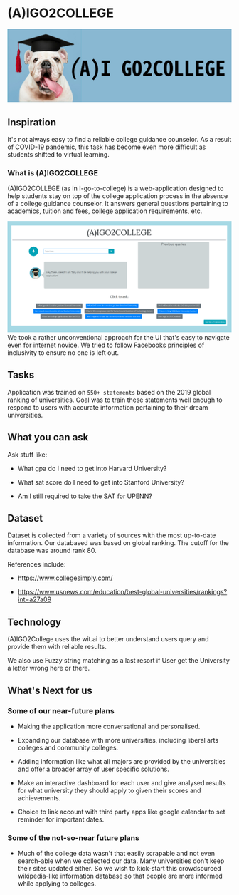 # (A)IGO2COLLEGE

![Logo](assets/Title.jpg)

## Inspiration

It's not always easy to find a reliable college guidance counselor. As a result of COVID-19 pandemic, this task has become even more difficult as students shifted to virtual learning.

### What is (A)IGO2COLLEGE

(A)IGO2COLLEGE (as in I-go-to-college) is a web-application designed to help students stay on top of the college application process in the absence of a college guidance counselor. It answers general questions pertaining to academics, tuition and fees, college application requirements, etc.

![UI](assets/UI.png)
We took a rather unconventional approach for the UI that's easy to navigate even for internet novice. We tried to follow Facebooks principles of inclusivity to ensure no one is left out.

<!-- ## Quick Start
To use the application, try asking some of the following:

- "What gpa do I need to get into Harvard University?"

- "What sat score do I need to get into Stanford University?"

- "Am I still required to take the SAT for MIT?" -->

## Tasks

Application was trained on `550+ statements` based on the 2019 global ranking of universities. Goal was to train these statements well enough to respond to users with accurate information pertaining to their dream universities.

## What you can ask

Ask stuff like:

- What gpa do I need to get into Harvard University?

- What sat score do I need to get into Stanford University?

- Am I still required to take the SAT for UPENN?

## Dataset

Dataset is collected from a variety of sources with the most up-to-date information. Our databased was based on global ranking. The cutoff for the database was around rank 80.

References include:

- <https://www.collegesimply.com/>

- <https://www.usnews.com/education/best-global-universities/rankings?int=a27a09>

## Technology

(A)IGO2College uses the wit.ai to better understand users query and provide them with reliable results.

We also use Fuzzy string matching as a last resort if  User get the University a letter wrong here or there.
## What's Next for us

### Some of our near-future plans

- Making the application more conversational and personalised.

- Expanding our database with more universities, including liberal arts colleges and community colleges.

- Adding information like what all majors are provided by the universities and offer a broader array of user specific solutions.

- Make an interactive dashboard for each user and give analysed results for what university they should apply to given their scores and achievements.

- Choice to link account with third party apps like google calendar to set reminder for important dates.

### Some of the not-so-near future plans

- Much of the college data wasn't that easily scrapable and not even search-able when we collected our data. Many universities don't keep their sites updated either. So we wish to kick-start this crowdsourced wikipedia-like information database so that people are more informed while applying to colleges.
